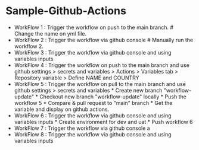 # Sample-Github-Actions

* WorkFlow 1 : Trigger the workflow on push to the main branch.
                # Change the name on yml file.
* WorkFlow 2 : Trigger the workflow via github console
                # Manually run the workflow 2.
* WorkFlow 3 : Trigger the workflow via github console and using variables inputs
* WorkFlow 4 : Trigger the workflow on push to the main branch and use github settings > secrets and variables >
               Actions > Variables tab > Repository variable > Define NAME and COUNTRY
* WorkFlow 5 : Trigger the workflow on pull to the main branch and use github settings > secrets and variables
                * Create new branch "workflow-update"
                * Checkout new branch "workflow-update" locally
                * Push the workflow 5
                * Compare & pull request to "main" branch
                * Get the variable and display on github actions.
* WorkFlow 6 : Trigger the workflow via github console and using variables inputs
                * Create environment for dev and uat
                * Push workflow 6
* WorkFlow 7 : Trigger the workflow via github console a
* WorkFlow 8 : Trigger the workflow via github console and using variables inputs
